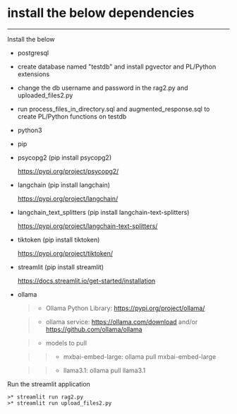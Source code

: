 # install the below dependencies
-----------------
Install the below 
* postgresql
* create database named "testdb" and install pgvector and PL/Python extensions
* change the db username and password in the rag2.py and uploaded_files2.py
* run process_files_in_directory.sql and augmented_response.sql to create PL/Python functions on testdb
* python3
* pip
* psycopg2 (pip install psycopg2)

	https://pypi.org/project/psycopg2/

* langchain (pip install langchain)

	https://pypi.org/project/langchain/

* langchain_text_splitters (pip install langchain-text-splitters)

	https://pypi.org/project/langchain-text-splitters/

* tiktoken (pip install tiktoken)

	https://pypi.org/project/tiktoken/


* streamlit (pip install streamlit)

	https://docs.streamlit.io/get-started/installation

* ollama

	>* Ollama Python Library: https://pypi.org/project/ollama/

	>* ollama service: https://ollama.com/download and/or https://github.com/ollama/ollama

	>* models to pull

	>>* mxbai-embed-large: ollama pull mxbai-embed-large
	
	>>* llama3.1: ollama pull llama3.1


Run the streamlit application

	>* streamlit run rag2.py
	>* streamlit run upload_files2.py